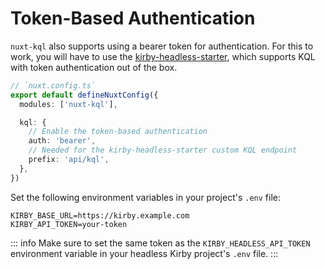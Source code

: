 # Token-Based Authentication

`nuxt-kql` also supports using a bearer token for authentication. For this to work, you will have to use the [kirby-headless-starter](https://github.com/johannschopplich/kirby-headless-starter), which supports KQL with token authentication out of the box.

```ts
// `nuxt.config.ts`
export default defineNuxtConfig({
  modules: ['nuxt-kql'],

  kql: {
    // Enable the token-based authentication
    auth: 'bearer',
    // Needed for the kirby-headless-starter custom KQL endpoint
    prefix: 'api/kql',
  },
})
```

Set the following environment variables in your project's `.env` file:

```
KIRBY_BASE_URL=https://kirby.example.com
KIRBY_API_TOKEN=your-token
```

::: info
Make sure to set the same token as the `KIRBY_HEADLESS_API_TOKEN` environment variable in your headless Kirby project's `.env` file.
:::

